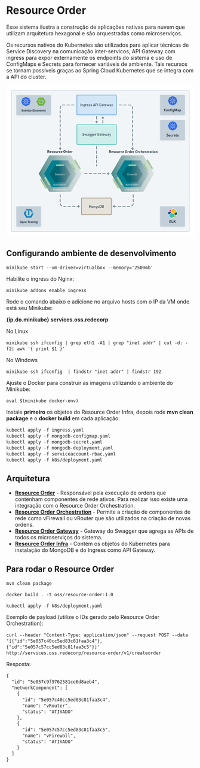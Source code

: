 # Resource Order

Esse sistema ilustra a construção de aplicações nativas para nuvem que utilizam arquitetura hexagonal
e são orquestradas como microserviços.

Os recursos nativos do Kubernetes são utilizados para aplicar técnicas de Service Discovery na comunicação
inter-servicos, API Gateway com ingress para expor externamente os endpoints do sistema e uso de ConfigMaps e
Secrets para fornecer variáveis de ambiente. Tais recursos se tornam possíveis graças ao Spring Cloud Kubernetes
que se integra com a API do cluster.

![Arquitetura](https://github.com/m4ndr4ck/resource-order/blob/master/src/main/resources/microservicos-hexagonal-v2.png?raw=true) 

## Configurando ambiente de desenvolvimento

```
minikube start --vm-driver=virtualbox --memory='2500mb'
```
Habilite o ingress do Nginx:
```
minikube addons enable ingress
```

Rode o comando abaixo e adicione no arquivo hosts com o IP da VM onde está seu Minikube:

**{ip.do.minikube} services.oss.redecorp**

No Linux
```
minikube ssh ifconfig | grep eth1 -A1 | grep "inet addr" | cut -d: -f2| awk '{ print $1 }'
```
No Windows
```
minikube ssh ifconfig  | findstr "inet addr" | findstr 192
```

Ajuste o Docker para construir as imagens utilizando o ambiente do Minikube:
```
eval $(minikube docker-env)
```

Instale **primeiro** os objetos do Resource Order Infra, depois rode **mvn clean package** e o **docker build** em cada aplicação:
```
kubectl apply -f ingress.yaml
kubectl apply -f mongodb-configmap.yaml
kubectl apply -f mongodb-secret.yaml
kubectl apply -f mongodb-deployment.yaml
kubectl apply -f serviceaccount-rbac.yaml
kubectl apply -f k8s/deployment.yaml
```

## Arquitetura

- **[Resource Order](https://github.com/m4ndr4ck/resource-order)** - Responsável pela execução de ordens que contenham componentes de rede ativos.
Para realizar isso existe uma integração com o Resource Order Orchestration.
- **[Resource Order Orchestration](https://github.com/m4ndr4ck/resource-order-orchestration)** - Permite a criação de
componentes de rede como vFirewall ou vRouter que são utilizados na criação de novas ordens. 
- **[Resource Order Gateway](https://github.com/m4ndr4ck/resource-order-gateway)** - Gateway do Swagger que agrega as APIs de todos os microserviços do sistema.
- **[Resource Order Infra](https://github.com/m4ndr4ck/resource-order-infra)** - Contém os objetos do Kubernetes para instalação do MongoDB e do Ingress como API Gateway.



## Para rodar o Resource Order

```
mvn clean package
```

```
docker build . -t oss/resource-order:1.0 
```

```
kubectl apply -f k8s/deployment.yaml 
```

Exemplo de payload (utilize o IDs gerado pelo Resource Order Orchestration):

```
curl --header "Content-Type: application/json" --request POST --data '[{"id":"5e057c40cc5ed83c81faa3c4"},{"id":"5e057c57cc5ed83c81faa3c5"}]' http://services.oss.redecorp/resource-order/v1/createorder
```

Resposta:
```
{
  "id": "5e057c9f9762581ce6d8aeb4",
  "networkComponent": [
    {
      "id": "5e057c40cc5ed83c81faa3c4",
      "name": "vRouter",
      "status": "ATIVADO"
    },
    {
      "id": "5e057c57cc5ed83c81faa3c5",
      "name": "vFirewall",
      "status": "ATIVADO"
    }
  ]
}
```

